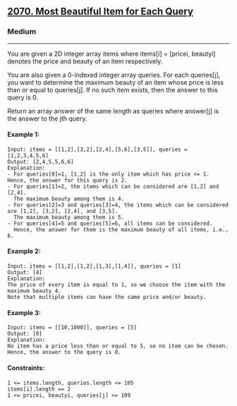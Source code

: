 [2070. Most Beautiful Item for Each Query](https://leetcode.com/problems/most-beautiful-item-for-each-query/?envType=daily-question&envId=2024-11-12)
---------------------------------------------------------------------------------------------------------------------------------------------

### Medium
---------------------------------------------------------------------------------------------------------------------------------------------

You are given a 2D integer array items where items[i] = [pricei, beautyi] denotes the price and beauty of an item respectively.

You are also given a 0-indexed integer array queries. For each queries[j], you want to determine the maximum beauty of an item whose price is less than or equal to queries[j]. If no such item exists, then the answer to this query is 0.

Return an array answer of the same length as queries where answer[j] is the answer to the jth query.

#### Example 1:
```
Input: items = [[1,2],[3,2],[2,4],[5,6],[3,5]], queries = [1,2,3,4,5,6]
Output: [2,4,5,5,6,6]
Explanation:
- For queries[0]=1, [1,2] is the only item which has price <= 1. Hence, the answer for this query is 2.
- For queries[1]=2, the items which can be considered are [1,2] and [2,4]. 
  The maximum beauty among them is 4.
- For queries[2]=3 and queries[3]=4, the items which can be considered are [1,2], [3,2], [2,4], and [3,5].
  The maximum beauty among them is 5.
- For queries[4]=5 and queries[5]=6, all items can be considered.
  Hence, the answer for them is the maximum beauty of all items, i.e., 6.
```
#### Example 2:
```
Input: items = [[1,2],[1,2],[1,3],[1,4]], queries = [1]
Output: [4]
Explanation: 
The price of every item is equal to 1, so we choose the item with the maximum beauty 4. 
Note that multiple items can have the same price and/or beauty.  
```
#### Example 3:
```
Input: items = [[10,1000]], queries = [5]
Output: [0]
Explanation:
No item has a price less than or equal to 5, so no item can be chosen.
Hence, the answer to the query is 0.
```
#### Constraints:
```
1 <= items.length, queries.length <= 105
items[i].length == 2
1 <= pricei, beautyi, queries[j] <= 109
```
